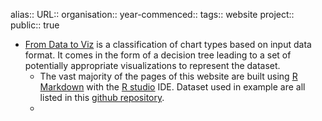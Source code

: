 alias::
URL::
organisation::
year-commenced::
tags:: website
project::
public:: true

- [From Data to Viz](https://www.data-to-viz.com/) is a classification of chart types based on input data format. It comes in the form of a decision tree leading to a set of potentially appropriate visualizations to represent the dataset.
	- The vast majority of the pages of this website are built using [R Markdown](https://rmarkdown.rstudio.com/) with the [R studio](https://www.rstudio.com/) IDE. Dataset used in example are all listed in this [github repository](https://github.com/holtzy/data_to_viz/tree/master/Example_dataset).
	-
